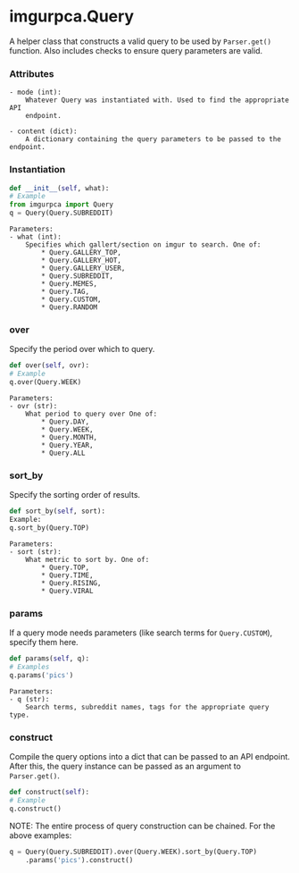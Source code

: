# imgurpca.Query
A helper class that constructs a valid query to be used by `Parser.get()`
function. Also includes checks to ensure query parameters are valid.  

### Attributes
```
- mode (int):
    Whatever Query was instantiated with. Used to find the appropriate API
    endpoint.

- content (dict):
    A dictionary containing the query parameters to be passed to the endpoint.
```

### Instantiation
```python
def __init__(self, what):
# Example
from imgurpca import Query
q = Query(Query.SUBREDDIT)
```
```
Parameters:
- what (int):
    Specifies which gallert/section on imgur to search. One of:
        * Query.GALLERY_TOP,
        * Query.GALLERY_HOT,
        * Query.GALLERY_USER,
        * Query.SUBREDDIT,
        * Query.MEMES,
        * Query.TAG,
        * Query.CUSTOM,
        * Query.RANDOM
```

### over
Specify the period over which to query.
```python
def over(self, ovr):
# Example
q.over(Query.WEEK)
```
```
Parameters:
- ovr (str):
    What period to query over One of:
        * Query.DAY,
        * Query.WEEK,
        * Query.MONTH,
        * Query.YEAR,
        * Query.ALL
```

### sort_by
Specify the sorting order of results.
```python
def sort_by(self, sort):
Example:
q.sort_by(Query.TOP)
```
```
Parameters:
- sort (str):
    What metric to sort by. One of:
        * Query.TOP,
        * Query.TIME,
        * Query.RISING,
        * Query.VIRAL
```

### params
If a query mode needs parameters (like search terms for `Query.CUSTOM`),
specify them here.
```python
def params(self, q):
# Examples
q.params('pics')
```
```
Parameters:
- q (str):
    Search terms, subreddit names, tags for the appropriate query type.
```

### construct
Compile the query options into a dict that can be passed to an API endpoint.
After this, the query instance can be passed as an argument to `Parser.get()`.
```python
def construct(self):
# Example
q.construct()
```

NOTE: The entire process of query construction can be chained. For the above
examples:  
```python
q = Query(Query.SUBREDDIT).over(Query.WEEK).sort_by(Query.TOP)
    .params('pics').construct()
```
